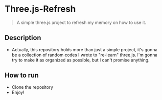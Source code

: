 # Three.js-Refresh
> A simple three.js project to refresh my memory on how to use it.

## Description
- Actually, this repository holds more than just a simple project, it's gonna be a collection of random codes I wrote to "re-learn" three.js. I'm gonna try to make it as organized as possible, but I can't promise anything.

## How to run
- Clone the repository
- Enjoy!
